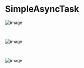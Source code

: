# SimpleAsyncTask

![image](https://user-images.githubusercontent.com/83248175/125010358-511acf00-e0a1-11eb-9954-06ec8d8cbbc8.png)

</br>

![image](https://user-images.githubusercontent.com/83248175/125010431-727bbb00-e0a1-11eb-90fe-f267a2476c5e.png)

</br>

![image](https://user-images.githubusercontent.com/83248175/125010465-858e8b00-e0a1-11eb-9175-babcfd5c67d3.png)
